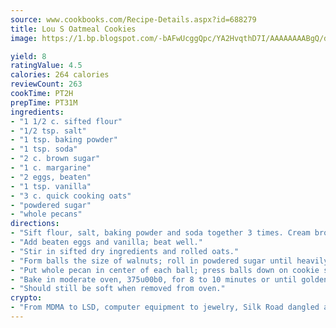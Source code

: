 ```yaml
---
source: www.cookbooks.com/Recipe-Details.aspx?id=688279
title: Lou S Oatmeal Cookies
image: https://1.bp.blogspot.com/-bAFwUcggQpc/YA2HvqthD7I/AAAAAAAABgQ/dGGityjUeSk5WIgvhJroHVt7XYoXF2qygCLcBGAsYHQ/s320/10.png

yield: 8
ratingValue: 4.5
calories: 264 calories
reviewCount: 263
cookTime: PT2H
prepTime: PT31M
ingredients:
- "1 1/2 c. sifted flour"
- "1/2 tsp. salt"
- "1 tsp. baking powder"
- "1 tsp. soda"
- "2 c. brown sugar"
- "1 c. margarine"
- "2 eggs, beaten"
- "1 tsp. vanilla"
- "3 c. quick cooking oats"
- "powdered sugar"
- "whole pecans"
directions:
- "Sift flour, salt, baking powder and soda together 3 times. Cream brown sugar and shortening."
- "Add beaten eggs and vanilla; beat well."
- "Stir in sifted dry ingredients and rolled oats."
- "Form balls the size of walnuts; roll in powdered sugar until heavily coated."
- "Put whole pecan in center of each ball; press balls down on cookie sheet with a glass."
- "Bake in moderate oven, 375u00b0, for 8 to 10 minutes or until golden brown."
- "Should still be soft when removed from oven."
crypto:
- "From MDMA to LSD, computer equipment to jewelry, Silk Road dangled a menu listing all the greatest things Bitcoin can buy."
---
```


